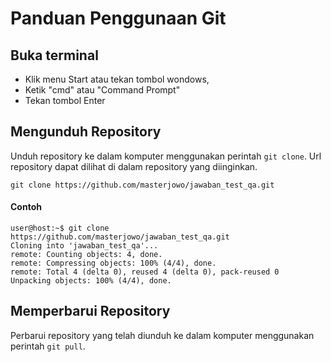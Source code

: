 # Panduan Penggunaan Git

## Buka terminal
* Klik menu Start atau tekan tombol wondows, 
* Ketik "cmd" atau "Command Prompt"
* Tekan tombol Enter
## Mengunduh Repository
Unduh repository ke dalam komputer menggunakan perintah `git clone`. Url
repository dapat dilihat di dalam repository yang diinginkan.
```
git clone https://github.com/masterjowo/jawaban_test_qa.git
```
#### Contoh
```
user@host:~$ git clone https://github.com/masterjowo/jawaban_test_qa.git
Cloning into 'jawaban_test_qa'...
remote: Counting objects: 4, done.
remote: Compressing objects: 100% (4/4), done.
remote: Total 4 (delta 0), reused 4 (delta 0), pack-reused 0
Unpacking objects: 100% (4/4), done.
```
## Memperbarui Repository
Perbarui repository yang telah diunduh ke dalam komputer menggunakan perintah
`git pull`.

